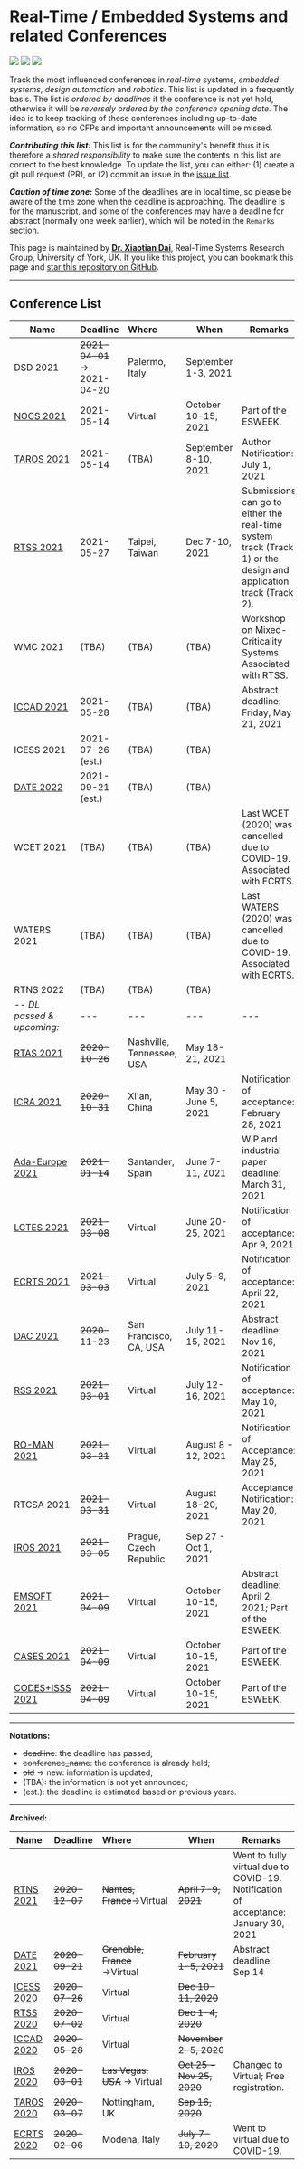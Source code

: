 # Real-Time / Embedded Systems and related Conferences

![](https://badgen.net/github/stars/automaticdai/realtime-embedded-conferences)  ![](https://badgen.net/github/issues/automaticdai/realtime-embedded-conferences)  ![](https://badgen.net/github/contributors/automaticdai/realtime-embedded-conferences)

Track the most influenced conferences in _real-time_ systems, _embedded systems_, _design automation_ and _robotics_. This list is updated in a frequently basis. The list is _ordered by deadlines_ if the conference is not yet hold, otherwise it will be _reversely ordered by the conference opening date_. The idea is to keep tracking of these conferences including up-to-date information, so no CFPs and important announcements will be missed.

***Contributing this list:*** This list is for the community's benefit thus it is therefore a _shared responsibility_ to make sure the contents in this list are correct to the best knowledge. To update the list, you can either: (1) create a git pull request (PR), or (2) commit an issue in the [issue list](https://github.com/automaticdai/realtime-embedded-conferences/issues).

***Caution of time zone:*** Some of the deadlines are in local time, so please be aware of the time zone when the deadline is approaching. The deadline is for the manuscript, and some of the conferences may have a deadline for abstract (normally one week earlier), which will be noted in the `Remarks` section.

This page is maintained by **[Dr. Xiaotian Dai](http://www.xiaotiandai.com)**, Real-Time Systems Research Group, University of York, UK. If you like this project, you can bookmark this page and [star this repository on GitHub](https://github.com/automaticdai/realtime-embedded-conferences).

---

## Conference List

| Name                                                     | Deadline                    | Where                     | When                  | Remarks                                                      |
| -------------------------------------------------------- | --------------------------- | :------------------------ | --------------------- | ------------------------------------------------------------ |
| DSD 2021                                                 | ~~2021-04-01~~ → 2021-04-20 | Palermo, Italy            | September 1-3, 2021   |                                                              |
| [NOCS 2021](https://esweek.org/emsoft/)                  | 2021-05-14                  | Virtual                   | October 10-15, 2021   | Part of the ESWEEK.                                          |
| [TAROS 2021](https://lcas.lincoln.ac.uk/wp/taros-2021/)  | 2021-05-14                  | (TBA)                     | September 8-10, 2021  | Author Notification: July 1, 2021                            |
| [RTSS 2021](http://2021.rtss.org/)                       | 2021-05-27                  | Taipei, Taiwan            | Dec 7-10, 2021        | Submissions can go to either the real-time system track (Track 1) or the design and application track (Track 2). |
| WMC 2021                                                 | (TBA)                       | (TBA)                     | (TBA)                 | Workshop on Mixed-Criticality Systems. Associated with RTSS. |
| [ICCAD 2021](https://iccad.com/)                         | 2021-05-28                  | (TBA)                     | (TBA)                 | Abstract deadline: Friday, May 21, 2021                      |
| ICESS 2021                                               | 2021-07-26 (est.)           | (TBA)                     | (TBA)                 |                                                              |
| [DATE 2022](https://www.date-conference.com/)            | 2021-09-21 (est.)           | (TBA)                     | (TBA)                 |                                                              |
| WCET 2021                                                | (TBA)                       | (TBA)                     | (TBA)                 | Last WCET (2020) was cancelled due to COVID-19. Associated with ECRTS. |
| WATERS 2021                                              | (TBA)                       | (TBA)                     | (TBA)                 | Last WATERS (2020) was cancelled due to COVID-19. Associated with ECRTS. |
| RTNS 2022                                                | (TBA)                       | (TBA)                     | (TBA)                 |                                                              |
| -- *DL passed & upcoming:*                               | ---                         | ---                       | ---                   | ---                                                          |
| [RTAS 2021](http://2021.rtas.org/)                       | ~~2020-10-26~~              | Nashville, Tennessee, USA | May 18-21, 2021       |                                                              |
| [ICRA 2021](http://www.icra2021.org/)                    | ~~2020-10-31~~              | Xi'an, China              | May 30 - June 5, 2021 | Notification of acceptance: February 28, 2021                |
| [Ada-Europe 2021](https://www.istr.unican.es/ae2021/)    | ~~2021-01-14~~              | Santander, Spain          | June 7-11, 2021       | WiP and industrial paper deadline: March 31, 2021            |
| [LCTES 2021](https://pldi21.sigplan.org/home/LCTES-2021) | ~~2021-03-08~~              | Virtual                   | June 20-25, 2021      | Notification of acceptance: Apr 9, 2021                      |
| [ECRTS 2021](https://www.ecrts.org/)                     | ~~2021-03-03~~              | Virtual                   | July 5-9, 2021        | Notification of acceptance: April 22, 2021                   |
| [DAC 2021](https://dac.com/call-for-contributions)       | ~~2020-11-23~~              | San Francisco, CA, USA    | July 11-15, 2021      | Abstract deadline: Nov 16, 2021                              |
| [RSS 2021](https://roboticsconference.org/)              | ~~2021-03-01~~              | Virtual                   | July 12-16, 2021      | Notification of acceptance: May 10, 2021                     |
| [RO-MAN 2021](https://ro-man2021.org/)                   | ~~2021-03-21~~              | Virtual                   | August 8 - 12, 2021   | Notification of Acceptance: May 25, 2021                     |
| RTCSA 2021                                               | ~~2021-03-31~~              | Virtual                   | August 18-20, 2021    | Acceptance Notification: May 20, 2021                        |
| [IROS 2021](http://www.iros2021.org/)                    | ~~2021-03-05~~              | Prague, Czech Republic    | Sep 27 - Oct 1, 2021  |                                                              |
| [EMSOFT 2021](https://esweek.org/emsoft/)                | ~~2021-04-09~~              | Virtual                   | October 10-15, 2021   | Abstract deadline: April 2, 2021; Part of the ESWEEK.        |
| [CASES 2021](https://esweek.org/emsoft/)                 | ~~2021-04-09~~              | Virtual                   | October 10-15, 2021   | Part of the ESWEEK.                                          |
| [CODES+ISSS 2021](https://esweek.org/emsoft/)            | ~~2021-04-09~~              | Virtual                   | October 10-15, 2021   | Part of the ESWEEK.                                          |


---

**Notations:**

-   ~~deadline~~: the deadline has passed;
-   ~~conference_name~~: the conference is already held; 
-   ~~old~~ → new: information is updated;
-   (TBA): the information is not yet announced;
-   (est.): the deadline is estimated based on previous years.

---

**Archived:**

| Name                                                         | Deadline       | Where                         | When                      | Remarks                                                      |
| ------------------------------------------------------------ | -------------- | :---------------------------- | ------------------------- | ------------------------------------------------------------ |
| [RTNS 2021](https://rtns2021.univ-nantes.fr/)                | ~~2020-12-07~~ | ~~Nantes, France~~→Virtual    | ~~April 7-9, 2021~~       | Went to fully virtual due to COVID-19.<br />Notification of acceptance: January 30, 2021 |
| [DATE 2021](https://www.date-conference.com/)                | ~~2020-09-21~~ | ~~Grenoble, France~~ →Virtual | ~~February 1-5, 2021~~    | Abstract deadline: Sep 14                                    |
| [ICESS 2020](http://icess.net/)                              | ~~2020-07-26~~ | Virtual                       | ~~Dec 10-11, 2020~~       |                                                              |
| [RTSS 2020](http://2020.rtss.org/)                           | ~~2020-07-02~~ | Virtual                       | ~~Dec 1-4, 2020~~         |                                                              |
| [ICCAD 2020](https://iccad.com/)                             | ~~2020-05-28~~ | Virtual                       | ~~November 2-5, 2020~~    |                                                              |
| [IROS 2020](https://www.iros2020.org/index.html)             | ~~2020-03-01~~ | ~~Las Vegas, USA~~ → Virtual  | ~~Oct 25 - Nov 25, 2020~~ | Changed to Virtual; Free registration.                       |
| [TAROS 2020](https://www.nottingham.ac.uk/conference/fac-eng/taros/index.aspx) | ~~2020-03-07~~ | Nottingham, UK                | ~~Sep 16, 2020~~          |                                                              |
| [ECRTS 2020](https://www.ecrts.org/)                         | ~~2020-02-06~~ | Modena, Italy                 | ~~July 7-10, 2020~~       | Went to virtual due to COVID-19.                             |

